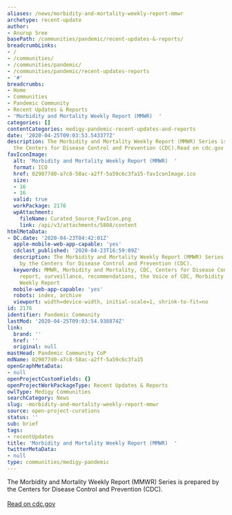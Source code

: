 ```yaml
---
aliases: /news/morbidity-and-mortality-weekly-report-mmwr
archetype: recent-update
author:
- Anurup Sree
basePath: /communities/pandemic/recent-updates-&-reports/
breadcrumbLinks:
- /
- /communities/
- /communities/pandemic/
- /communities/pandemic/recent-updates-reports
- '#'
breadcrumbs:
- Home
- Communities
- Pandemic Community
- Recent Updates & Reports
- 'Morbidity and Mortality Weekly Report (MMWR)  '
categories: []
contentCategories: medigy-pandemic-recent-updates-and-reports
date: '2020-04-25T09:03:53.543377Z'
description: The Morbidity and Mortality Weekly Report (MMWR) Series is prepared by
  the Centers for Disease Control and Prevention (CDC).Read on cdc.gov
favIconImage:
  alt: 'Morbidity and Mortality Weekly Report (MMWR)  '
  format: ICO
  href: 029077d0-a7c8-58ac-a2ff-5a59c6c3fa15-favIconImage.ico
  size:
  - 16
  - 16
  valid: true
  workPackage: 2176
  wpAttachment:
    fileName: Curated_Source_FavIcon.png
    link: /api/v3/attachments/5808/content
htmlMetaData:
- DC.date: '2020-04-23T04:42:01Z'
  apple-mobile-web-app-capable: 'yes'
  cdclast_published: '2020-04-23T16:59:09Z'
  description: The Morbidity and Mortality Weekly Report (MMWR) Series is prepared
    by the Centers for Disease Control and Prevention (CDC).
  keywords: MMWR, Morbidity and Mortality, CDC, Centers for Disease Control, weekly
    report, surveillance, recommendations, the Voice of CDC, Morbidity & Mortality
    Weekly Report
  mobile-web-app-capable: 'yes'
  robots: index, archive
  viewport: width=device-width, initial-scale=1, shrink-to-fit=no
id: 2176
identifier: Pandemic Community
lastMod: '2020-04-25T09:03:54.938874Z'
link:
  brand: ''
  href: ''
  original: null
mastHead: Pandemic Community CoP
mdName: 029077d0-a7c8-58ac-a2ff-5a59c6c3fa15
openGraphMetaData:
- null
openProjectCustomFields: {}
openProjectWorkPackageType: Recent Updates & Reports
owlType: Medigy Communities
searchCategory: News
slug: -morbidity-and-mortality-weekly-report-mmwr
source: open-project-curations
status: ''
sub: brief
tags:
- recentUpdates
title: 'Morbidity and Mortality Weekly Report (MMWR)  '
twitterMetaData:
- null
type: communities/medigy-pandemic
---
```


The Morbidity and Mortality Weekly Report (MMWR) Series is prepared by the Centers for Disease Control and Prevention (CDC).<br><br><a target="_blank" href=https://www.cdc.gov/mmwr/index.html>Read on cdc.gov</a>